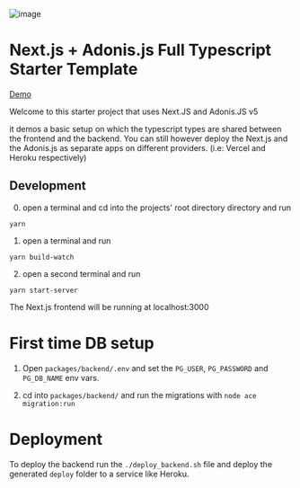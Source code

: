 ![image](https://user-images.githubusercontent.com/8585011/109405409-14023b80-794f-11eb-95bc-b58f7a8e572a.png)

# Next.js + Adonis.js Full Typescript Starter Template


[Demo](https://www.youtube.com/watch?v=qRhMPseLNRI)

Welcome to this starter project that uses Next.JS and Adonis.JS v5

it demos a basic setup on which the typescript types are shared between the frontend and the backend.
You can still however deploy the Next.js and the Adonis.js as separate apps on different providers. (i.e: Vercel and Heroku respectively)



## Development 
0. open a terminal and cd into the projects' root directory directory and run 
```
yarn
```

1. open a terminal and run 
```
yarn build-watch
```

2. open a second terminal and run 
```
yarn start-server
```

The Next.js frontend will be running at localhost:3000

# First time DB setup

1. Open `packages/backend/.env` and set the `PG_USER`, `PG_PASSWORD` and `PG_DB_NAME` env vars.

2. cd into `packages/backend/` and run the migrations with `node ace migration:run`

# Deployment
To deploy the backend run the `./deploy_backend.sh` file and deploy the generated `deploy` folder to a service like Heroku. 


